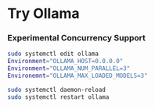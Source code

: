 # Try Ollama

### Experimental Concurrency Support
```sh
sudo systemctl edit ollama
Environment="OLLAMA_HOST=0.0.0.0"
Environment="OLLAMA_NUM_PARALLEL=3"
Environemnt="OLLAMA_MAX_LOADED_MODELS=3"

sudo systemctl daemon-reload
sudo systemctl restart ollama
```
